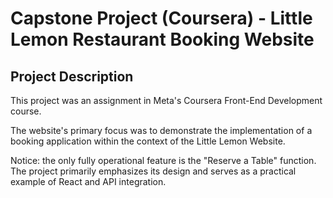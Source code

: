 # Capstone Project (Coursera) - Little Lemon Restaurant Booking Website

## Project Description
This project was an assignment in Meta's Coursera Front-End Development course.

The website's primary focus was to demonstrate the implementation of a booking application within the context of the Little Lemon Website. 

Notice: the only fully operational feature is the "Reserve a Table" function. The project primarily emphasizes its design and serves as a practical example of React and API integration.


